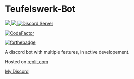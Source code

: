 # Teufelswerk-Bot
<a href="https://github.com/Mephisto5558/Teufelswerk-Bot/pulse" alt="Activity">
  <img src="https://img.shields.io/github/commit-activity/m/Mephisto5558/Teufelswerk-Bot" />
</a>
<a href="https://github.com/Mephisto5558/Teufelswerk-Bot/blob/main/LICENSE" alt="License">
  <img src="https://img.shields.io/github/license/Mephisto5558/Teufelswerk-Bot" />
</a>
<a href="https://discord.gg/u6xjqzz">
  <img src="https://discordapp.com/api/guilds/725378451988676609/widget.png?style=shield" alt="Discord Server">
</a>

[![CodeFactor](https://www.codefactor.io/repository/github/mephisto5558/teufelswerk-bot/badge)](https://www.codefactor.io/repository/github/mephisto5558/teufelswerk-bot)

[![forthebadge](https://forthebadge.com/images/badges/made-with-javascript.svg)](https://forthebadge.com)

A discord bot with multiple features, in active developement.

Hosted on [replit.com](https://replit.com)

[My Discord](https://discord.gg/u6xjqzz)
